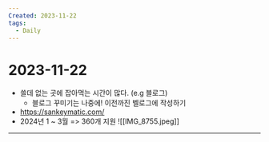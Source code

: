 ```yaml
---
Created: 2023-11-22
tags:
  - Daily
---
```

# 2023-11-22
- 쓸데 없는 곳에 잡아먹는 시간이 많다. (e.g 블로그)
	- 블로그 꾸미기는 나중에! 이전까진 벨로그에 작성하기
- https://sankeymatic.com/
- 2024년 1 ~ 3월 => 360개 지원
![[IMG_8755.jpeg]]
---
